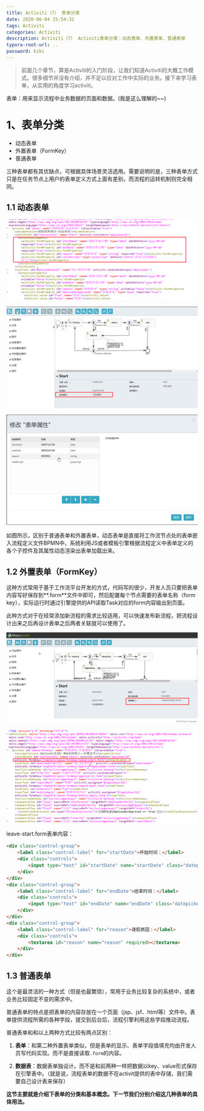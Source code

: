 ```yaml
---
title: Activiti（7） 表单分类
date: 2020-06-04 15:54:31
tags: Activiti
categories: Activiti
description: Activiti（7） Activiti表单分类：动态表单、外置表单、普通表单
typora-root-url: ..
password: kiki
---
```


> 前面几个章节，算是Activiti的入门阶段，让我们知道Activiti的大概工作模式。很多细节并没有介绍，并不足以应对工作中实际的业务。接下来学习表单，从实用的角度学习activiti。

表单：用来显示流程中业务数据的页面和数据。(我是这么理解的~~)

# 1、表单分类

- 动态表单
- 外置表单（FormKey）
- 普通表单

三种表单都有其优缺点，可根据具体场景灵活选用。需要说明的是，三种表单方式只是在任务节点上用户的表单定义方式上面有差别，而流程的运转机制则完全相同。

## 1.1 动态表单

![image-20200608105904854](/images/activiti/activiti6-07/image-20200608105904854.png)

![image-20200608110121083](/images/activiti/activiti6-07/image-20200608110121083.png)

![image-20200608110133758](/images/activiti/activiti6-07/image-20200608110133758.png)

如图所示，区别于普通表单和外置表单，动态表单是直接将工作流节点处的表单嵌入流程定义文件BPMN中，系统利用JS或者模板引擎根据流程定义中表单定义的各个子控件及其属性动态渲染出表单加载出来。

## 1.2 外置表单（FormKey）

这种方式常用于基于工作流平台开发的方式，代码写的很少，开发人员只要把表单内容写好保存到**.form**文件中即可，然后配置每个节点需要的表单名称（form key），实际运行时通过引擎提供的API读取Task对应的form内容输出到页面。

此种方式对于在经常添加新流程的需求比较适用，可以快速发布新流程，把流程设计出来之后再设计表单之后两者关联就可以使用了。

![image-20200608111813077](/images/activiti/activiti6-07/image-20200608111813077.png)

![image-20200608111650312](/images/activiti/activiti6-07/image-20200608111650312.png)

leave-start.form表单内容：

```html
<div class="control-group">
	<label class="control-label" for="startDate">开始时间：</label>
	<div class="controls">
		<input type="text" id="startDate" name="startDate" class="datepicker" data-date-format="yyyy-mm-dd" required />
	</div>
</div>
<div class="control-group">
	<label class="control-label" for="endDate">结束时间：</label>
	<div class="controls">
		<input type="text" id="endDate" name="endDate" class="datepicker" data-date-format="yyyy-mm-dd" required />
	</div>
</div>
<div class="control-group">
	<label class="control-label" for="reason">请假原因：</label>
	<div class="controls">
		<textarea id="reason" name="reason" required></textarea>
	</div>
</div>
```



## 1.3 普通表单

这个是最灵活的一种方式（但是也最繁琐），常用于业务比较复杂的系统中，或者业务比较固定不变的需求中。

普通表单的特点是把表单的内容存放在一个页面（jsp、jsf、html等）文件中。表单提供流程所需的各种字段，提交到后台后，流程引擎利用这些字段推动流程。

普通表单和和以上两种方式比较有两点区别：

1. **表单**：和第二种外置表单类似，但是表单的显示、表单字段值填充均由开发人员写代码实现。而不是直接读取`.form`的内容。

2. **数据表**：数据表单独设计。而不是和前两种一样把数据以key、value形式保存在引擎表中。（就是说，流程表单的数据不在activit提供的表中存储，我们需要自己设计表来保存）

   

**这节主要就是介绍下表单的分类和基本概念。下一节我们分别介绍这几种表单的具体用法。**